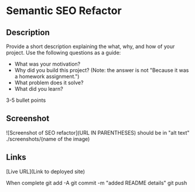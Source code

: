 # Semantic SEO Refactor

## Description

Provide a short description explaining the what, why, and how of your project. Use the following questions as a guide:

- What was your motivation?
- Why did you build this project? (Note: the answer is not "Because it was a homework assignment.")
- What problem does it solve?
- What did you learn?

3-5 bullet points

## Screenshot

<!-- Use snipping tool to grab a screenshot of the page -->
<!-- Awesome screenshot chrome extension, can take ss of entire page. Resize 600x560 resize proportional. Download image. -->
<!-- Drag photo over to column from downloads folder, create a new folder call it screenshots, drag image into screenshots, name file all lowercase -->

![Screenshot of SEO refactor](URL IN PARENTHESES) should be in "alt text" ./screenshots/(name of the image)

## Links
[Live URL](Link to deployed site)

When complete
git add -A
git commit -m "added README details"
git push
